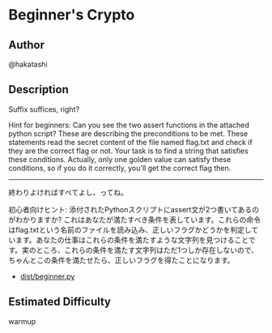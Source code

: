 # Beginner's Crypto

## Author

@hakatashi

## Description

Suffix suffices, right?

Hint for beginners: Can you see the two assert functions in the attached python script? These are describing the preconditions to be met. These statements read the secret content of the file named flag.txt and check if they are the correct flag or not. Your task is to find a string that satisfies these conditions. Actually, only one golden value can satisfy these conditions, so if you do it correctly, you'll get the correct flag then.

---

終わりよければすべてよし、ってね。

初心者向けヒント: 添付されたPythonスクリプトにassert文が2つ書いてあるのがわかりますか? これはあなたが満たすべき条件を表しています。これらの命令はflag.txtという名前のファイルを読み込み、正しいフラグかどうかを判定しています。あなたの仕事はこれらの条件を満たすような文字列を見つけることです。実のところ、これらの条件を満たす文字列はただ1つしか存在しないので、ちゃんとこの条件を満たせたら、正しいフラグを得たことになります。

* [dist/beginner.py](dist/beginner.py)

## Estimated Difficulty

warmup
